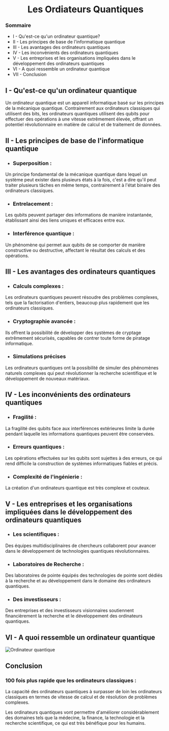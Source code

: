 # <center>Les Ordiateurs Quantiques</center>

### Sommaire

- I - Qu'est-ce qu'un ordinateur quantique?
- II - Les principes de base de l'informatique quantique
- III - Les avantages des ordinateurs quantiques
- IV - Les inconvénients des ordinateurs quantiques
- V - Les entreprises et les organisations impliquées dans le développement des ordinateurs quantiques
- VI - A quoi ressemble un ordinateur quantique
- VII - Conclusion

## I - Qu'est-ce qu'un ordinateur quantique

Un ordinateur quantique est un appareil informatique basé sur les principes de la mécanique quantique. Contrairement aux ordinateurs classiques qui utilisent des bits, les ordinateurs quantiques utilisent des qubits pour effectuer des opérations à une vitesse extrêmement élevée, offrant un potentiel révolutionnaire en matière de calcul et de traitement de données.

## II - Les principes de base de l'informatique quantique

- ### Superposition :
Un principe fondamental de la mécanique quantique dans lequel un système peut exister dans plusieurs états à la fois, c'est a dire qu'il peut traiter plusieurs tâches en même temps, contrairement à l'état binaire des ordinateurs classiques.

- ### Entrelacement :
Les qubits peuvent partager des informations de manière instantanée, établissant ainsi des liens uniques et efficaces entre eux.

- ### Interférence quantique :
Un phénomène qui permet aux qubits de se comporter de manière constructive ou destructive, affectant le résultat des calculs et des opérations.

## III - Les avantages des ordinateurs quantiques

- ### Calculs complexes :
Les ordinateurs quantiques peuvent résoudre des problèmes complexes, tels que la factorisation d'entiers, beaucoup plus rapidement que les ordinateurs classiques.

- ### Cryptographie avancée :
Ils offrent la possibilité de développer des systèmes de cryptage extrêmement sécurisés, capables de contrer toute forme de piratage informatique.

- ### Simulations précises
Les ordinateurs quantiques ont la possibilité de simuler des phénomènes naturels complexes qui peut révolutionner la recherche scientifique et le développement de nouveaux matériaux.

## IV - Les inconvénients des ordinateurs quantiques

- ### Fragilité : 
La fragilité des qubits face aux interférences extérieures limite la durée pendant laquelle les informations quantiques peuvent être conservées.

- ### Erreurs quantiques :
Les opérations effectuées sur les qubits sont sujettes à des erreurs, ce qui rend difficile la construction de systèmes informatiques fiables et précis.

- ### Complexité de l'ingénierie : 
La création d'un ordinateurs quantique est très complexe et couteux.

## V - Les entreprises et les organisations impliquées dans le développement des ordinateurs quantiques

- ### Les scientifiques : 
Des équipes multidisciplinaires de chercheurs collaborent pour avancer dans le développement de technologies quantiques révolutionnaires.

- ### Laboratoires de Recherche :
Des laboratoires de pointe équipés des technologies de pointe sont dédiés à la recherche et au développement dans le domaine des ordinateurs quantiques.

- ### Des investisseurs :
Des entreprises et des investisseurs visionnaires soutiennent financièrement la recherche et le développement des ordinateurs quantiques.

## VI - A quoi ressemble un ordinateur quantique
![Ordinateur quantique](https://www.electronicsforu.com/wp-contents/uploads/2020/08/Quantum-computer-566x1024.jpg)


## Conclusion

### 100 fois plus rapide que les ordinateurs classiques :
La capacité des ordinateurs quantiques à surpasser de loin les ordinateurs classiques en termes de vitesse de calcul et de résolution de problèmes complexes.

Les ordinateurs quantiques vont permettre d'améliorer considérablement des domaines tels que la médecine, la finance, la technologie et la recherche scientifique, ce qui est très bénéfique pour les humains.